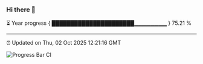 ### Hi there 👋

⏳ Year progress { ██████████████████████▁▁▁▁▁▁▁▁ } 75.21 %

---

⏰ Updated on Thu, 02 Oct 2025 12:21:16 GMT

![Progress Bar CI](https://github.com/Shyam-Makwana/GitHub-Actions-Demo/workflows/Progress%20Bar%20CI/badge.svg)
